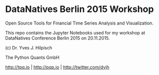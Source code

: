 # DataNatives Berlin 2015 Workshop

Open Source Tools for Financial Time Series Analysis and Visualization.

This repo contains the Jupyter Notebooks used for my workshop at DataNatives Conference Berlin 2015 on 20.11.2015.

(c) Dr. Yves J. Hilpisch

The Python Quants GmbH

http://tpq.io | http://pqp.io | http://twitter.com/dyjh

